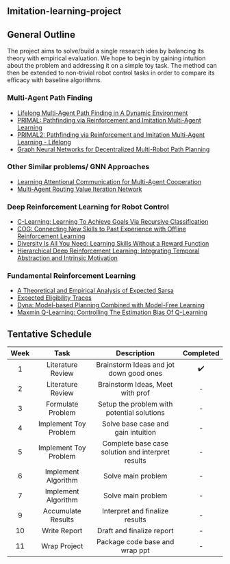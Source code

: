 ## Imitation-learning-project

## General Outline
The project aims to solve/build a single research idea by balancing its theory with empirical evaluation. We hope to begin by gaining intuition about the problem and addressing it on a simple toy task. The method can then be extended to non-trivial robot control tasks in order to compare its efficacy with baseline algorithms. 


### Multi-Agent Path Finding
* [Lifelong Multi-Agent Path Finding in A Dynamic Environment](https://ieeexplore.ieee.org/stamp/stamp.jsp?tp=&arnumber=8581181)
* [PRIMAL: Pathfinding via Reinforcement and Imitation Multi-Agent Learning](https://arxiv.org/pdf/1809.03531.pdf)
* [PRIMAL2: Pathfinding via Reinforcement and Imitation Multi-Agent Learning - Lifelong](https://arxiv.org/pdf/2010.08184.pdf)
* [Graph Neural Networks for Decentralized Multi-Robot Path Planning](https://arxiv.org/pdf/1912.06095.pdf)

### Other Similar problems/ GNN Approaches 
* [Learning Attentional Communication for Multi-Agent Cooperation](https://arxiv.org/pdf/1805.07733.pdf)
* [Multi-Agent Routing Value Iteration Network](https://arxiv.org/pdf/2007.05096.pdf)

### Deep Reinforcement Learning for Robot Control
* [C-Learning: Learning To Achieve Goals Via Recursive Classification](https://arxiv.org/pdf/2011.08909.pdf) 
* [COG: Connecting New Skills to Past Experience with Offline Reinforcement Learning](https://arxiv.org/pdf/2010.14500.pdf)
* [Diversity Is All You Need: Learning Skills Without a Reward Function](https://arxiv.org/pdf/1802.06070.pdf)
* [Hierarchical Deep Reinforcement Learning: Integrating Temporal Abstraction and Intrinsic Motivation](https://arxiv.org/pdf/1604.06057.pdf)

### Fundamental Reinforcement Learning
* [A Theoretical and Empirical Analysis of Expected Sarsa](http://www.cs.ox.ac.uk/people/shimon.whiteson/pubs/vanseijenadprl09.pdf)
* [Expected Eligibility Traces](https://arxiv.org/pdf/2007.01839.pdf) 
* [Dyna: Model-based Planning Combined with Model-Free Learning](http://incompleteideas.net/book/RLbook2020.pdf)
* [Maxmin Q-Learning: Controlling The Estimation Bias Of Q-Learning](https://arxiv.org/pdf/2002.06487.pdf)

## Tentative Schedule

|Week|Task|Description|Completed|
|:--:|:--:|:---------:|:-------:|
|1|Literature Review|Brainstorm Ideas and jot down good ones|:heavy_check_mark:|
|2|Literature Review|Brainstorm Ideas, Meet with prof| - |
|3|Formulate Problem|Setup the problem with potential solutions| - |
|4|Implement Toy Problem|Solve base case and gain intuition| - |
|5|Implement Toy Problem|Complete base case solution and interpret results| - |
|6|Implement Algorithm|Solve main problem| - |
|7|Implement Algorithm|Solve main problem| - |
|9|Accumulate Results|Interpret and finalize results| - |
|10|Write Report|Draft and finalize report| - |
|11|Wrap Project|Package code base and wrap ppt| - |



